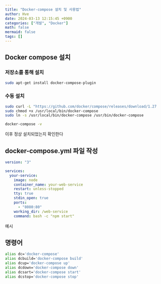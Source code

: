 ```yaml
---
title: "Docker-compose 설치 및 사용법"
author: Hve
date: 2024-03-13 12:15:45 +0900
categories: ["개발", "Docker"]
math: false
mermaid: false
tags: []
---
```


## Docker compose 설치

### 저장소를 통해 설치

```bash
sudo apt-get install docker-compose-plugin
```

### 수동 설치

```bash
sudo curl -L "https://github.com/docker/compose/releases/download/1.27.4/docker-compose-$(uname -s)-$(uname -m)" -o /usr/local/bin/docker-compose
sudo chmod +x /usr/local/bin/docker-compose
sudo ln -s /usr/local/bin/docker-compose /usr/bin/docker-compose
```

```bash
docker-compose -v
```

이후 정상 설치되었는지 확인한다

## docker-compose.yml 파일 작성

```yaml
version: "3"

services:
  your-service:
    image: node
    container_name: your-web-service
    restart: unless-stopped
    tty: true
    stdin_open: true
    ports:
      - "8080:80"
    working_dir: /web-service
    command: bash -c "npm start"
```

예시

## 명령어

```bash
alias dc='docker-compose'
alias dcbuild='docker-compose build'
alias dcup='docker-compose up'
alias dcdown='docker-compose down'
alias dcsart='docker-compose start'
alias dcstop='docker-compose stop'
```



